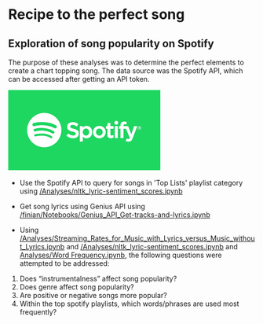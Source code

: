 # Recipe to the perfect song

## Exploration of song popularity on Spotify

The purpose of these analyses was to determine the perfect elements to create a chart topping song. The data source was the Spotify API, which can be accessed after getting an API token.

![Spotify](Images/spotify.png)

* Use the Spotify API to query for songs in 'Top Lists' playlist category using [/Analyses/nltk_lyric-sentiment_scores.ipynb](https://github.com/cognitech-llc/spotify_music_analysis/blob/master/Analyses/nltk_lyric-sentiment_scores.ipynb)
* Get song lyrics using Genius API using [/finian/Notebooks/Genius_API_Get-tracks-and-lyrics.ipynb](https://github.com/cognitech-llc/spotify_music_analysis/blob/master/Analyses/Genius_API_Get-tracks-and-lyrics.ipynb)

* Using [/Analyses/Streaming_Rates_for_Music_with_Lyrics_versus_Music_without_Lyrics.ipynb](https://github.com/cognitech-llc/spotify_music_analysis/blob/master/Analyses/Genius_API_Get-tracks-and-lyrics.ipynb) and [/Analyses/nltk_lyric-sentiment_scores.ipynb](https://github.com/cognitech-llc/spotify_music_analysis/blob/master/Analyses/nltk_lyric-sentiment_scores.ipynb) and [Analyses/Word Frequency.ipynb](https://github.com/cognitech-llc/spotify_music_analysis/blob/master/Analyses/Word%20Frequency.ipynb), the following questions were attempted to be addressed:

1) Does “instrumentalness” affect song popularity?
2) Does genre affect song popularity?
3) Are positive or negative songs more popular?
4) Within the top spotify playlists, which words/phrases are used most frequently?